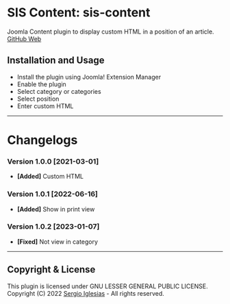 # SIS Content: sis-content
Joomla Content plugin to display custom HTML in a position of an article.
[GitHub Web](https://sergiois.github.io/sis-content.html "SIS Content")

## Installation and Usage
* Install the plugin using Joomla! Extension Manager
* Enable the plugin
* Select category or categories
* Select position
* Enter custom HTML

* * *

# Changelogs

### Version 1.0.0 [2021-03-01]
* **[Added]** Custom HTML

### Version 1.0.1 [2022-06-16]
* **[Added]** Show in print view

### Version 1.0.2 [2023-01-07]
* **[Fixed]** Not view in category

* * *

## Copyright & License
This plugin is licensed under GNU LESSER GENERAL PUBLIC LICENSE.
Copyright (C) 2022 [Sergio Iglesias](https://sergioiglesias.net) - All rights reserved.